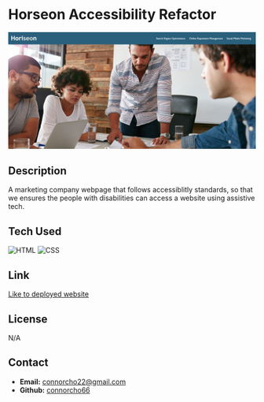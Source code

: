 # Horseon Accessibility Refactor

![Horseon Web](./assets/images/readmeIMG.png)

## Description

A marketing company webpage that follows accessiblitly standards, so that we ensures the people with disabilities can access a website using assistive tech.

## Tech Used

<img src="https://cdn.pixabay.com/photo/2017/08/05/11/16/logo-2582748_1280.png" alt="HTML" style="width:100px;"/>
<img src="https://cdn.pixabay.com/photo/2017/08/05/11/16/logo-2582747_1280.png" alt="CSS" style="width:100px;"/>



## Link

<a href="https://connorcho66.github.io/Horiseon-accessibility-refactor/">Like to deployed website</a>

## License

N/A


## Contact

<ul>
    <li><b>Email:</b> <a href="connorcho22@gmail.com">connorcho22@gmail.com</a></li>
    <li><b>Github:</b> <a href="https://github.com/connorcho66">connorcho66</a></li>
</ul>
